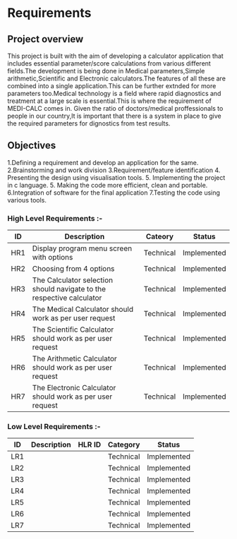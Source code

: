 # Requirements
## Project overview
This project is built with the aim of developing a calculator application that includes essential parameter/score calculations from various different fields.The development is being done in Medical parameters,Simple arithmetic,Scientific and Electronic calculators.The features of all these are combined into a single application.This can be further extnded for more parameters too.Medical technology is a field where rapid diagnostics and treatment at a large scale is essential.This is where the requirement of MEDI-CALC comes in. Given the ratio of doctors/medical proffessionals to people in our country,It is important that there is a system in place to give the required parameters for dignostics from test results.
 
## Objectives
1.Defining a requirement and develop an application for the same.
2.Brainstorming and work division
3.Requirement/feature identification
4. Presenting the design using visualisation tools.
5. Implementing the project in c language.
5. Making the code more efficient, clean and portable.
6.Integration of software for the final application
7.Testing the code using various tools.

### High Level Requirements :-
|ID|Description|Cateory|Status|
|--|--|--|--|
|HR1|Display program menu screen with options|Technical|Implemented|
|HR2|Choosing from 4 options|Technical|Implemented|
|HR3|The Calculator selection should navigate to the respective calculator|Technical|Implemented|
|HR4|The Medical Calculator should work as per user request|Technical|Implemented|
|HR5|The Scientific Calculator should work as per user request|Technical|Implemented|
|HR6|The Arithmetic Calculator should work as per user request|Technical|Implemented|
|HR7|The Electronic Calculator should work as per user request|Technical|Implemented|

### Low Level Requirements :-
|ID|Description|HLR ID|Category|Status|
|--|--|--|--|--|
|LR1| | |Technical|Implemented|
|LR2| | |Technical|Implemented|
|LR3| | |Technical|Implemented|
|LR4| | |Technical|Implemented|
|LR5| | |Technical|Implemented|
|LR6| | |Technical|Implemented|
|LR7| | |Technical|Implemented|
